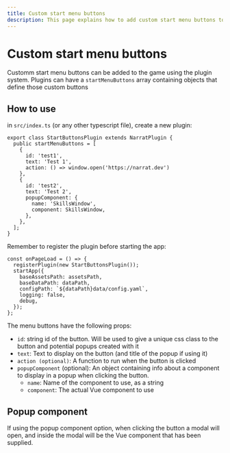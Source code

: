 ```yaml
---
title: Custom start menu buttons
description: This page explains how to add custom start menu buttons to a narrat game
---
```


# Custom start menu buttons

Customm start menu buttons can be added to the game using the plugin system. Plugins can have a `startMenuButtons` array containing objects that define those custom buttons

## How to use

in `src/index.ts` (or any other typescript file), create a new plugin:

```ts{2}
export class StartButtonsPlugin extends NarratPlugin {
  public startMenuButtons = [
    {
      id: 'test1',
      text: 'Test 1',
      action: () => window.open('https://narrat.dev')
    },
    {
      id: 'test2',
      text: 'Test 2',
      popupComponent: {
        name: 'SkillsWindow',
        component: SkillsWindow,
      },
    },
  ];
}
```

Remember to register the plugin before starting the app:

```ts{2}
const onPageLoad = () => {
  registerPlugin(new StartButtonsPlugin());
  startApp({
    baseAssetsPath: assetsPath,
    baseDataPath: dataPath,
    configPath: `${dataPath}data/config.yaml`,
    logging: false,
    debug,
  });
};
```

The menu buttons have the following props:

- `id`: string id of the button. Will be used to give a unique css class to the button and potential popups created with it
- `text`: Text to display on the button (and title of the popup if using it)
- `action (optional)`: A function to run when the button is clicked
- `popupComponent` (optional): An object containing info about a component to display in a popup when clicking the button.
  - `name`: Name of the component to use, as a string
  - `component`: The actual Vue component to use

## Popup component

If using the popup component option, when clicking the button a modal will open, and inside the modal will be the Vue component that has been supplied.
